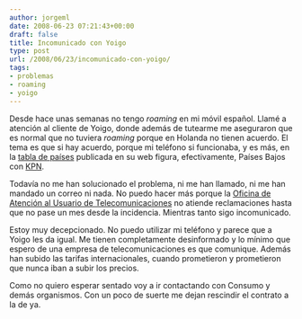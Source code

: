 ```yaml
---
author: jorgeml
date: 2008-06-23 07:21:43+00:00
draft: false
title: Incomunicado con Yoigo
type: post
url: /2008/06/23/incomunicado-con-yoigo/
tags:
- problemas
- roaming
- yoigo
---
```


Desde hace unas semanas no tengo _roaming_ en mi móvil español. Llamé a atención al cliente de Yoigo, donde además de tutearme me aseguraron que es normal que no tuviera _roaming_ porque en Holanda no tienen acuerdo. El tema es que si hay acuerdo, porque mi teléfono si funcionaba, y es más, en la [tabla de países](http://www.yoigo.com/tarifas/internacionales.php#2) publicada en su web figura, efectivamente, Países Bajos con [KPN](http://www.kpn.com/).

Todavía no me han solucionado el problema, ni me han llamado, ni me han mandado un correo ni nada. No puedo hacer más porque la [Oficina de Atención al Usuario de Telecomunicaciones](http://www.usuariosteleco.es/) no atiende reclamaciones hasta que no pase un mes desde la incidencia. Mientras tanto sigo incomunicado.

Estoy muy decepcionado. No puedo utilizar mi teléfono y parece que a Yoigo les da igual. Me tienen completamente desinformado y lo mínimo que espero de una empresa de telecomunicaciones es que comunique. Además han subido las tarifas internacionales, cuando prometieron y prometieron que nunca iban a subir los precios.

Como no quiero esperar sentado voy a ir contactando con Consumo y demás organismos. Con un poco de suerte me dejan rescindir el contrato a la de ya.

